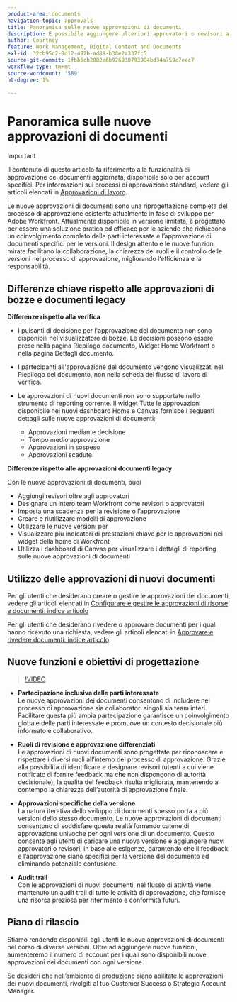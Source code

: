 ```yaml
---
product-area: documents
navigation-topic: approvals
title: Panoramica sulle nuove approvazioni di documenti
description: È possibile aggiungere ulteriori approvatori o revisori a un documento che dispone già di approvazioni in sospeso.
author: Courtney
feature: Work Management, Digital Content and Documents
exl-id: 32cb95c2-8d12-492b-ad89-b38e2a337fc5
source-git-commit: 1fbb5cb2082e6b926930793984bd34a759c7eec7
workflow-type: tm+mt
source-wordcount: '589'
ht-degree: 1%

---
```


# Panoramica sulle nuove approvazioni di documenti

>[!IMPORTANT]
>
>Il contenuto di questo articolo fa riferimento alla funzionalità di approvazione dei documenti aggiornata, disponibile solo per account specifici. Per informazioni sui processi di approvazione standard, vedere gli articoli elencati in [Approvazioni di lavoro](/help/quicksilver/review-and-approve-work/manage-approvals/manage-approvals.md).

Le nuove approvazioni di documenti sono una riprogettazione completa del processo di approvazione esistente attualmente in fase di sviluppo per Adobe Workfront. Attualmente disponibile in versione limitata, è progettato per essere una soluzione pratica ed efficace per le aziende che richiedono un coinvolgimento completo delle parti interessate e l’approvazione di documenti specifici per le versioni. Il design attento e le nuove funzioni mirate facilitano la collaborazione, la chiarezza dei ruoli e il controllo delle versioni nel processo di approvazione, migliorando l’efficienza e la responsabilità.

## Differenze chiave rispetto alle approvazioni di bozze e documenti legacy

**Differenze rispetto alla verifica**

* I pulsanti di decisione per l&#39;approvazione del documento non sono disponibili nel visualizzatore di bozze. Le decisioni possono essere prese nella pagina Riepilogo documento, Widget Home Workfront o nella pagina Dettagli documento.
* I partecipanti all&#39;approvazione del documento vengono visualizzati nel Riepilogo del documento, non nella scheda del flusso di lavoro di verifica.
* Le approvazioni di nuovi documenti non sono supportate nello strumento di reporting corrente. Il widget Tutte le approvazioni disponibile nei nuovi dashboard Home e Canvas fornisce i seguenti dettagli sulle nuove approvazioni di documenti:

   * Approvazioni mediante decisione
   * Tempo medio approvazione
   * Approvazioni in sospeso
   * Approvazioni scadute

**Differenze rispetto alle approvazioni documenti legacy**

Con le nuove approvazioni di documenti, puoi

* Aggiungi revisori oltre agli approvatori
* Designare un intero team Workfront come revisori o approvatori
* Imposta una scadenza per la revisione o l’approvazione
* Creare e riutilizzare modelli di approvazione
* Utilizzare le nuove versioni per
* Visualizzare più indicatori di prestazioni chiave per le approvazioni nei widget della home di Workfront
* Utilizza i dashboard di Canvas per visualizzare i dettagli di reporting sulle nuove approvazioni di documenti

## Utilizzo delle approvazioni di nuovi documenti

Per gli utenti che desiderano creare o gestire le approvazioni dei documenti, vedere gli articoli elencati in [Configurare e gestire le approvazioni di risorse e documenti: indice articolo](/help/quicksilver/review-and-approve-work/document-reviews-and-approvals/manage-document-approvals/set-up-and-manage-doc-asset-approvals-toc.md)

Per gli utenti che desiderano rivedere o approvare documenti per i quali hanno ricevuto una richiesta, vedere gli articoli elencati in [Approvare e rivedere documenti: indice articolo](/help/quicksilver/review-and-approve-work/document-reviews-and-approvals/review-and-approve-documents/review-documents-toc.md).

## Nuove funzioni e obiettivi di progettazione

>[!VIDEO](https://video.tv.adobe.com/v/3420544/)

* **Partecipazione inclusiva delle parti interessate**\
    Le nuove approvazioni dei documenti consentono di includere nel processo di approvazione sia collaboratori singoli sia team interi. Facilitare questa più ampia partecipazione garantisce un coinvolgimento globale delle parti interessate e promuove un contesto decisionale più informato e collaborativo.

* **Ruoli di revisione e approvazione differenziati**\
    Le approvazioni di nuovi documenti sono progettate per riconoscere e rispettare i diversi ruoli all’interno del processo di approvazione. Grazie alla possibilità di identificare e designare revisori (utenti a cui viene notificato di fornire feedback ma che non dispongono di autorità decisionale), la qualità del feedback risulta migliorata, mantenendo al contempo la chiarezza dell’autorità di approvazione finale.

* **Approvazioni specifiche della versione**\
    La natura iterativa dello sviluppo di documenti spesso porta a più versioni dello stesso documento. Le nuove approvazioni di documenti consentono di soddisfare questa realtà fornendo catene di approvazione univoche per ogni versione di un documento. Questo consente agli utenti di caricare una nuova versione e aggiungere nuovi approvatori o revisori, in base alle esigenze, garantendo che il feedback e l’approvazione siano specifici per la versione del documento ed eliminando potenziale confusione.

* **Audit trail**\
    Con le approvazioni di nuovi documenti, nel flusso di attività viene mantenuto un audit trail di tutte le attività di approvazione, che fornisce una risorsa preziosa per riferimento e conformità futuri.

## Piano di rilascio

Stiamo rendendo disponibili agli utenti le nuove approvazioni di documenti nel corso di diverse versioni. Oltre ad aggiungere nuove funzioni, aumenteremo il numero di account per i quali sono disponibili nuove approvazioni dei documenti con ogni versione.

Se desideri che nell’ambiente di produzione siano abilitate le approvazioni dei nuovi documenti, rivolgiti al tuo Customer Success o Strategic Account Manager.


